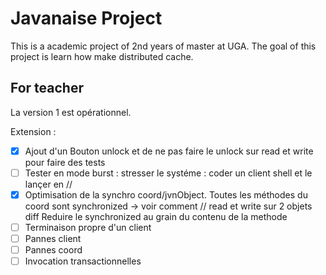 # Javanaise Project
This is a academic project of 2nd years of master at UGA.
The goal of this project is learn how make distributed cache.

## For teacher
La version 1 est opérationnel.

Extension : 

- [x] Ajout d'un Bouton unlock et de ne pas faire le unlock 
sur read et write pour faire des tests
- [ ] Tester en mode burst : stresser le systéme : coder un client shell et le lançer en //
- [x] Optimisation de la synchro coord/jvnObject. Toutes les méthodes du coord sont synchronized -> voir comment // read et write sur 2 objets diff
Reduire le synchronized au grain du contenu de la methode
- [ ] Terminaison propre d'un client
- [ ] Pannes client
- [ ] Pannes coord
- [ ] Invocation transactionnelles 